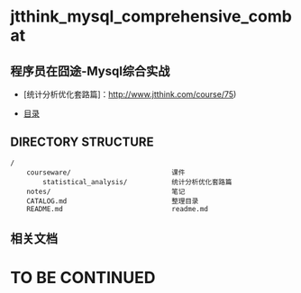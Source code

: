 # jtthink_mysql_comprehensive_combat
程序员在囧途-Mysql综合实战
-----
* [统计分析优化套路篇]：http://www.jtthink.com/course/75)

* [目录](https://github.com/lianghongle/jtthink_olddriver_docker/blob/master/CATALOG.md)

DIRECTORY STRUCTURE
-------------------
```
/
    courseware/                         课件
        statistical_analysis/           统计分析优化套路篇
    notes/                              笔记
    CATALOG.md                          整理目录
    README.md                           readme.md
```

## 相关文档


# TO BE CONTINUED

